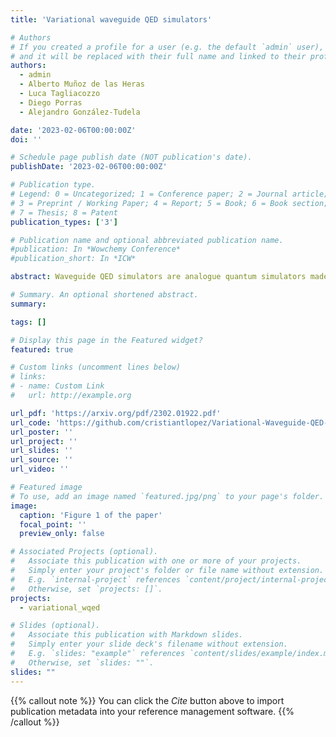 ```yaml
---
title: 'Variational waveguide QED simulators'

# Authors
# If you created a profile for a user (e.g. the default `admin` user), write the username (folder name) here
# and it will be replaced with their full name and linked to their profile.
authors:
  - admin
  - Alberto Muñoz de las Heras
  - Luca Tagliacozzo
  - Diego Porras
  - Alejandro González-Tudela

date: '2023-02-06T00:00:00Z'
doi: ''

# Schedule page publish date (NOT publication's date).
publishDate: '2023-02-06T00:00:00Z'

# Publication type.
# Legend: 0 = Uncategorized; 1 = Conference paper; 2 = Journal article;
# 3 = Preprint / Working Paper; 4 = Report; 5 = Book; 6 = Book section;
# 7 = Thesis; 8 = Patent
publication_types: ['3']

# Publication name and optional abbreviated publication name.
#publication: In *Wowchemy Conference*
#publication_short: In *ICW*

abstract: Waveguide QED simulators are analogue quantum simulators made by quantum emitters interacting with one-dimensional photonic band-gap materials. One of their remarkable features is that they can be used to engineer tunable-range emitter interactions. Here, we demonstrate how these interactions can be a resource to develop more efficient variational quantum algorithms for certain problems. In particular, we illustrate their power in creating wavefunction ansätze that capture accurately the ground state of quantum critical spin models (XXZ and Ising) with less gates and optimization parameters than other variational ansätze based on nearest-neighbor or infinite-range entangling gates. Finally, we study the potential advantages of these waveguide ansätze in the presence of noise. Overall, these results evidence the potential of using the interaction range as a variational parameter and place waveguide QED simulators as a promising platform for variational quantum algorithms.

# Summary. An optional shortened abstract.
summary: 

tags: []

# Display this page in the Featured widget?
featured: true

# Custom links (uncomment lines below)
# links:
# - name: Custom Link
#   url: http://example.org

url_pdf: 'https://arxiv.org/pdf/2302.01922.pdf'
url_code: 'https://github.com/cristiantlopez/Variational-Waveguide-QED-Simulators'
url_poster: ''
url_project: ''
url_slides: ''
url_source: ''
url_video: ''

# Featured image
# To use, add an image named `featured.jpg/png` to your page's folder.
image:
  caption: 'Figure 1 of the paper'
  focal_point: ''
  preview_only: false

# Associated Projects (optional).
#   Associate this publication with one or more of your projects.
#   Simply enter your project's folder or file name without extension.
#   E.g. `internal-project` references `content/project/internal-project/index.md`.
#   Otherwise, set `projects: []`.
projects:
  - variational_wqed

# Slides (optional).
#   Associate this publication with Markdown slides.
#   Simply enter your slide deck's filename without extension.
#   E.g. `slides: "example"` references `content/slides/example/index.md`.
#   Otherwise, set `slides: ""`.
slides: ""
---
```


{{% callout note %}}
You can click the _Cite_ button above to import publication metadata into your reference management software.
{{% /callout %}}

